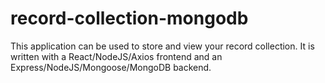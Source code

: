 # record-collection-mongodb

This application can be used to store and view your record collection. It is written with a React/NodeJS/Axios frontend and an Express/NodeJS/Mongoose/MongoDB backend.
